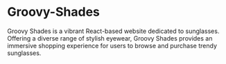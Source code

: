 # Groovy-Shades
Groovy Shades is a vibrant React-based website dedicated to sunglasses. Offering a diverse range of stylish eyewear, Groovy Shades provides an immersive shopping experience for users to browse and purchase trendy sunglasses.

